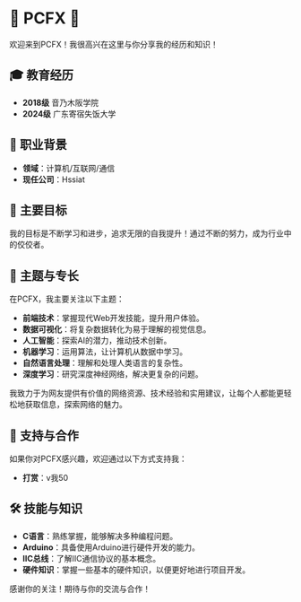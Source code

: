 # 📣 PCFX 🚀

欢迎来到PCFX！我很高兴在这里与你分享我的经历和知识！

## 🎓 教育经历

- **2018级** 音乃木阪学院
- **2024级** 广东寄宿失饭大学

## 💼 职业背景

- **领域**：计算机/互联网/通信
- **现任公司**：Hssiat

## 🤔 主要目标

我的目标是不断学习和进步，追求无限的自我提升！通过不断的努力，成为行业中的佼佼者。

## 📗 主题与专长

在PCFX，我主要关注以下主题：

- **前端技术**：掌握现代Web开发技能，提升用户体验。
- **数据可视化**：将复杂数据转化为易于理解的视觉信息。
- **人工智能**：探索AI的潜力，推动技术创新。
- **机器学习**：运用算法，让计算机从数据中学习。
- **自然语言处理**：理解和处理人类语言的复杂性。
- **深度学习**：研究深度神经网络，解决更复杂的问题。

我致力于为网友提供有价值的网络资源、技术经验和实用建议，让每个人都能更轻松地获取信息，探索网络的魅力。

## 🤝 支持与合作

如果你对PCFX感兴趣，欢迎通过以下方式支持我：

- **打赏**：v我50

## 🛠️ 技能与知识

- **C语言**：熟练掌握，能够解决多种编程问题。
- **Arduino**：具备使用Arduino进行硬件开发的能力。
- **IIC总线**：了解IIC通信协议的基本概念。
- **硬件知识**：掌握一些基本的硬件知识，以便更好地进行项目开发。

感谢你的关注！期待与你的交流与合作！




